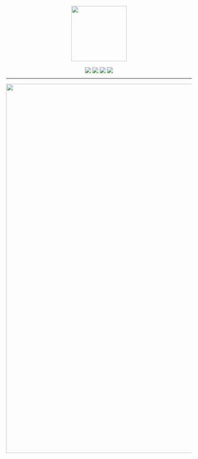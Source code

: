 <p align="center" >
  <img align="center" width="150px" src="https://i.pinimg.com/originals/5e/c6/4e/5ec64e7fb1171180d55187326e300a77.png" />
</p>


<p align="center" >
  <img align="center" src="https://img.shields.io/github/last-commit/amador2014/Photograph-Campaign">
  <img align="center" src="https://img.shields.io/github/license/amador2014/Photograph-Campaign" />
  <img align="center" src="https://img.shields.io/github/languages/count/amador2014/Photograph-Campaign" />
  <img align="center" src="https://img.shields.io/github/languages/top/amador2014/Photograph-Campaign" />
</p>

---

<p align="center" > 
  <img align="center" width="1000px" src="https://i.pinimg.com/originals/74/b3/0d/74b30dd0725f255b7ca634d105fdc0d8.png" />
</p>






